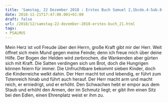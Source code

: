 ```yaml
---
title: 'Samstag, 22 Dezember 2018 : Erstes Buch Samuel 2,1bcde.4-5ab.6-7.8abcd.'
date: 2018-12-21T17:47:00.001+01:00
draft: false
url: /2018/12/samstag-22-dezember-2018-erstes-buch_21.html
tags: 
- PSALMUS
---
```


Mein Herz ist voll Freude über den Herrn, große Kraft gibt mir der Herr. Weit öffnet sich mein Mund gegen meine Feinde; denn ich freue mich über deine Hilfe. Der Bogen der Helden wird zerbrochen, die Wankenden aber gürten sich mit Kraft. Die Satten verdingen sich um Brot, doch die Hungrigen können feiern für immer. Die Unfruchtbare bekommt sieben Kinder, doch die Kinderreiche welkt dahin. Der Herr macht tot und lebendig, er führt zum Totenreich hinab und führt auch herauf. Der Herr macht arm und macht reich, er erniedrigt, und er erhöht. Den Schwachen hebt er empor aus dem Staub und erhöht den Armen, der im Schmutz liegt; er gibt ihm einen Sitz bei den Edlen, einen Ehrenplatz weist er ihm zu.